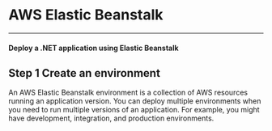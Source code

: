 # AWS Elastic Beanstalk
***
#### Deploy a .NET application using Elastic Beanstalk

## Step 1 Create an environment 

An AWS Elastic Beanstalk environment is a collection of AWS resources running an application version. You can deploy multiple environments when you need to run multiple versions of an application. For example, you might have development, integration, and production environments.

